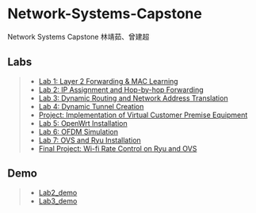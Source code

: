 # Network-Systems-Capstone
Network Systems Capstone 林靖茹、曾建超

## Labs
>* [Lab 1: Layer 2 Forwarding & MAC Learning](/Lab1)
>* [Lab 2: IP Assignment and Hop-by-hop Forwarding](/Lab2)
>* [Lab 3: Dynamic Routing and Network Address Translation](/Lab3)
>* [Lab 4: Dynamic Tunnel Creation](/Lab4)
>* [Project: Implementation of Virtual Customer Premise Equipment](/Project)
>* [Lab 5: OpenWrt Installation](/Lab5)
>* [Lab 6: OFDM Simulation](/Lab6)
>* [Lab 7: OVS and Ryu Installation](/Lab7)
>* [Final Project: Wi-fi Rate Control on Ryu and OVS](/Final%20Project)

## Demo
>* [Lab2_demo](/Lab2_demo)
>* [Lab3_demo](/Lab3_demo)